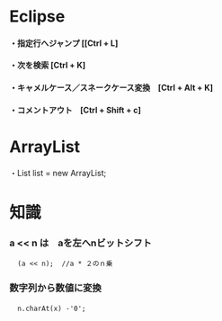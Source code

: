 # Eclipse

#### ・指定行へジャンプ [[Ctrl + L]  
#### ・次を検索         [Ctrl + K]  
#### ・キャメルケース／スネークケース変換　[Ctrl + Alt + K]  
#### ・コメントアウト　[Ctrl + Shift + c]  

# ArrayList  
・List<String> list = new ArrayList<String>;  
  

# 知識    
### a << n は　aを左へnビットシフト  
      (a << n);  //a * ２のｎ乗
  

### 数字列から数値に変換  
      n.charAt(x) -'0';  　　
